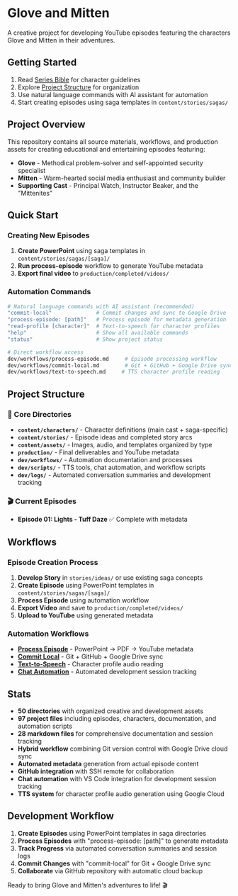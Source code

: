 # Glove and Mitten

A creative project for developing YouTube episodes featuring the characters Glove and Mitten in their adventures.

## Getting Started

1. Read [Series Bible](content/series-bible.md) for character guidelines
2. Explore [Project Structure](dev/docs/project-structure.md) for organization
3. Use natural language commands with AI assistant for automation
4. Start creating episodes using saga templates in `content/stories/sagas/`

## Project Overview

This repository contains all source materials, workflows, and production assets for creating educational and entertaining episodes featuring:
- **Glove** - Methodical problem-solver and self-appointed security specialist
- **Mitten** - Warm-hearted social media enthusiast and community builder  
- **Supporting Cast** - Principal Watch, Instructor Beaker, and the "Mittenites"

## Quick Start

### Creating New Episodes
1. **Create PowerPoint** using saga templates in `content/stories/sagas/[saga]/`
2. **Run process-episode** workflow to generate YouTube metadata
3. **Export final video** to `production/completed/videos/`

### Automation Commands
```bash
# Natural language commands with AI assistant (recommended)
"commit-local"              # Commit changes and sync to Google Drive  
"process-episode: [path]"   # Process episode for metadata generation
"read-profile [character]"  # Text-to-speech for character profiles
"help"                      # Show all available commands
"status"                    # Show project status

# Direct workflow access
dev/workflows/process-episode.md     # Episode processing workflow
dev/workflows/commit-local.md        # Git + GitHub + Google Drive sync
dev/workflows/text-to-speech.md     # TTS character profile reading
```

## Project Structure

### 📁 Core Directories
- **`content/characters/`** - Character definitions (main cast + saga-specific)  
- **`content/stories/`** - Episode ideas and completed story arcs
- **`content/assets/`** - Images, audio, and templates organized by type
- **`production/`** - Final deliverables and YouTube metadata
- **`dev/workflows/`** - Automation documentation and processes
- **`dev/scripts/`** - TTS tools, chat automation, and workflow scripts
- **`dev/logs/`** - Automated conversation summaries and development tracking

### 🎬 Current Episodes
- **Episode 01: Lights - Tuff Daze** ✅ Complete with metadata

## Workflows

### Episode Creation Process
1. **Develop Story** in `stories/ideas/` or use existing saga concepts
2. **Create Episode** using PowerPoint templates in `content/stories/sagas/[saga]/`  
3. **Process Episode** using automation workflow
4. **Export Video** and save to `production/completed/videos/`
5. **Upload to YouTube** using generated metadata

### Automation Workflows
- **[Process Episode](dev/workflows/process-episode.md)** - PowerPoint → PDF → YouTube metadata
- **[Commit Local](dev/workflows/commit-local.md)** - Git + GitHub + Google Drive sync
- **[Text-to-Speech](dev/workflows/text-to-speech.md)** - Character profile audio reading
- **[Chat Automation](dev/logs/conversation-summaries/README.md)** - Automated development session tracking

## Stats

- **50 directories** with organized creative and development assets
- **97 project files** including episodes, characters, documentation, and automation scripts
- **28 markdown files** for comprehensive documentation and session tracking
- **Hybrid workflow** combining Git version control with Google Drive cloud sync
- **Automated metadata** generation from actual episode content
- **GitHub integration** with SSH remote for collaboration
- **Chat automation** with VS Code integration for development session tracking
- **TTS system** for character profile audio generation using Google Cloud

## Development Workflow

1. **Create Episodes** using PowerPoint templates in saga directories
2. **Process Episodes** with "process-episode: [path]" to generate metadata
3. **Track Progress** via automated conversation summaries and session logs
4. **Commit Changes** with "commit-local" for Git + Google Drive sync
5. **Collaborate** via GitHub repository with automatic cloud backup

Ready to bring Glove and Mitten's adventures to life! 🎬
